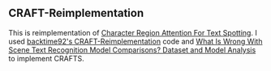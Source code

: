 ## CRAFT-Reimplementation

This is reimplementation of [Character Region Attention For Text Spotting](https://arxiv.org/abs/2007.09629).
I used [backtime92's CRAFT-Reimplementation](https://github.com/backtime92/CRAFT-Reimplementation) code and [What Is Wrong With Scene Text Recognition Model Comparisons? Dataset and Model Analysis](https://github.com/clovaai/deep-text-recognition-benchmark) to implement CRAFTS.

